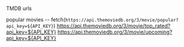 TMDB urls

popular movies  -- fetch(`https://api.themoviedb.org/3/movie/popular?api_key=${API_KEY}`)
https://api.themoviedb.org/3/movie/top_rated?api_key=${API_KEY}
https://api.themoviedb.org/3/movie/upcoming?api_key=${API_KEY}